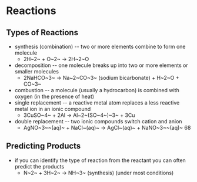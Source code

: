 # Reactions
## Types of Reactions
- synthesis (combination) -- two or more elements combine to form one molecule
    - 2H~2~ + O~2~ -> 2H~2~O
- decomposition -- one molecule breaks up into two or more elements or smaller molecules
    - 2NaHCO~3~ -> Na~2~CO~3~ (sodium bicarbonate) + H~2~O + CO~3~
- combustion -- a molecule (usually a hydrocarbon) is combined with oxygen (in the presence of heat)
- single replacement -- a reactive metal atom replaces a less reactive metal ion in an ionic compound
    - 3CuSO~4~ + 2Al -> Al~2~(SO~4~)~3~ + 3Cu
- double replacement -- two ionic compounds switch cation and anion
    - AgNO~3~~(aq)~ + NaCl~(aq)~ -> AgCl~(aq)~ + NaNO~3~~(aq)~
           68
## Predicting Products
- if you can identify the type of reaction from the reactant you can often predict the products
    - N~2~ + 3H~2~ -> NH~3~ (synthesis) (under most conditions)
